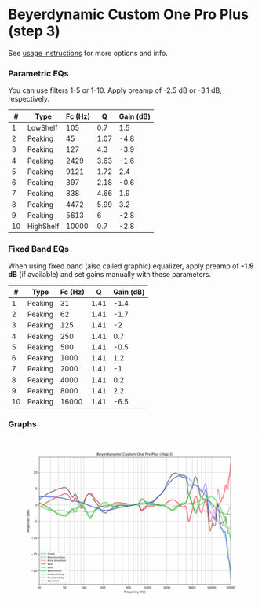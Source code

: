 # Beyerdynamic Custom One Pro Plus (step 3)
See [usage instructions](https://github.com/jaakkopasanen/AutoEq#usage) for more options and info.

### Parametric EQs
You can use filters 1-5 or 1-10. Apply preamp of -2.5 dB or -3.1 dB, respectively.

|   # | Type      |   Fc (Hz) |    Q |   Gain (dB) |
|-----|-----------|-----------|------|-------------|
|   1 | LowShelf  |       105 | 0.7  |         1.5 |
|   2 | Peaking   |        45 | 1.07 |        -4.8 |
|   3 | Peaking   |       127 | 4.3  |        -3.9 |
|   4 | Peaking   |      2429 | 3.63 |        -1.6 |
|   5 | Peaking   |      9121 | 1.72 |         2.4 |
|   6 | Peaking   |       397 | 2.18 |        -0.6 |
|   7 | Peaking   |       838 | 4.66 |         1.9 |
|   8 | Peaking   |      4472 | 5.99 |         3.2 |
|   9 | Peaking   |      5613 | 6    |        -2.8 |
|  10 | HighShelf |     10000 | 0.7  |        -2.8 |

### Fixed Band EQs
When using fixed band (also called graphic) equalizer, apply preamp of **-1.9 dB** (if available) and set gains manually with these parameters.

|   # | Type    |   Fc (Hz) |    Q |   Gain (dB) |
|-----|---------|-----------|------|-------------|
|   1 | Peaking |        31 | 1.41 |        -1.4 |
|   2 | Peaking |        62 | 1.41 |        -1.7 |
|   3 | Peaking |       125 | 1.41 |        -2   |
|   4 | Peaking |       250 | 1.41 |         0.7 |
|   5 | Peaking |       500 | 1.41 |        -0.5 |
|   6 | Peaking |      1000 | 1.41 |         1.2 |
|   7 | Peaking |      2000 | 1.41 |        -1   |
|   8 | Peaking |      4000 | 1.41 |         0.2 |
|   9 | Peaking |      8000 | 1.41 |         2.2 |
|  10 | Peaking |     16000 | 1.41 |        -6.5 |

### Graphs
![](./Beyerdynamic%20Custom%20One%20Pro%20Plus%20(step%203).png)
